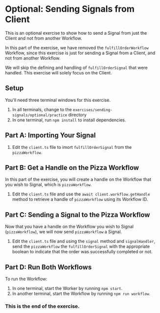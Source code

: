 # Optional: Sending Signals from Client

This is an optional exercise to show how to send a Signal from just the Client and not from another Workflow.

In this part of the exercise, we have removed the `fulfillOrderWorkflow` Workflow, since this exercise is just for sending a Signal from a Client, and not from another Workflow.

We will skip the defining and handling of `fulfillOrderSignal` that were handled. This exercise will solely focus on the Client.

## Setup

You'll need three terminal windows for this exercise.

1. In all terminals, change to the `exercises/sending-signals/optional/practice` directory
2. In one terminal, run `npm install` to install dependencies.

## Part A: Importing Your Signal

1. Edit the `client.ts` file to imort `fulfillOrderSignal` from the `pizzaWorkflow`.

## Part B: Get a Handle on the Pizza Workflow

In this part of the exercise, you will create a handle on the Workflow that you wish to Signal, which is `pizzaWorkflow`.

1. Edit the `client.ts` file and use the `await client.workflow.getHandle` method to retrieve a handle of `pizzaWorkflow` using its Workflow ID. 

## Part C: Sending a Signal to the Pizza Workflow

Now that you have a handle on the Workflow you wish to Signal (`pizzaWorkflow`), we will now send `pizzaWorkflow` a Signal.

1. Edit the `client.ts` file and using the `signal` method and `signalHandler`, send the `pizzaWorkflow` the `fulfillOrderSignal` with the appropriate boolean to indicate that the order was successfully completed or not.

## Part D: Run Both Workflows

To run the Workflow:

1. In one terminal, start the Worker by running `npm start`.
2. In another terminal, start the Workflow by running `npm run workflow`.

### This is the end of the exercise.